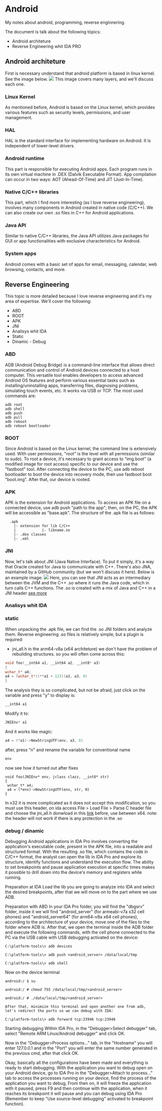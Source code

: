 # Android
My notes about android, programming, reverse enginnering.

The document is talk about the following tópics:
 - Android architeture
 - Reverse Engineering whit IDA PRO

## Android architeture
First is necessary understand that android platform is based in linux kernel.
See the image below.
<img src="https://github.com/Cestaro0/Android/assets/99103680/6a73d8cd-4008-4e16-9dba-d4e1175cf083"/>
This image covers many layers, and we'll discuss each one.
 ### Linux Kernel
  As mentioned before, Android is based on the Linux kernel, which provides various features such as security levels, permissions, and user management.
 ### HAL
  HAL is the standard interface for implementing hardware on Android. It is independent of lower-level drivers.
 ### Android runtime
 This part is responsible for executing Android apps. Each program runs in its own virtual machine in .DEX (Dalvik Executable Format). App compilation can occur in two ways: AOT (Ahead-Of-Time) and JIT (Just-In-Time).
 ### Native C/C++ libraries
  This part, which I find more interesting (as I love reverse engineering), involves many components in Android created in native code (C/C++). We can also create our own .so files in C++ for Android applications.
 ### Java API
  Similar to native C/C++ libraries, the Java API utilizes Java packages for GUI or app functionalities with exclusive characteristics for Android.
 ### System apps
  Android comes with a basic set of apps for email, messaging, calendar, web browsing, contacts, and more.



## Reverse Engineering
 This topic is more detailed because I love reverse engineering and it's my area of expertise. We'll cover the following:
  - ABD
  - ROOT
  - APK
  - JNI
  - Analisys whit IDA
   - Static
   - Dinamic
    - Debug  
   

### ABD
ADB (Android Debug Bridge) is a command-line interface that allows direct communication and control of Android devices connected to a host computer. This versatile tool enables developers to access advanced Android OS features and perform various essential tasks such as installing/uninstalling apps, transferring files, diagnosing problems, simulating touch events, etc. It works via USB or TCP. The most used commands are:
```
adb root
adb shell
adb push
adb pull
adb reboot
adb reboot bootloader
```

### ROOT
 Since Android is based on the Linux kernel, the command line is extensively used. With user permissions, "root" is the level with all permissions (similar to sudo). To root a device, it's necessary to grant access to "img.boot" (a modified image for root access) specific to our device and use the "fastboot" tool. After connecting the device to the PC, use adb reboot bootloader to boot the device into recovery mode, then use fastboot boot "boot.img". After that, our device is rooted.

 ### APK
 APK is the extension for Android applications. To access an APK file on a connected device, use adb push "path to the app"; then, on the PC, the APK will be accessible as "base.apk". The structure of the .apk file is as follows:
```
  .apk
    |- extension for lib C/C++
    |            |- libname.so
    |- .dex classes
    |- .xml
```

  ### JNI
   Now, let's talk about JNI (Java Native Interface). To put it simply, it's a way that Oracle created for Java to communicate with C++. There's also JNA, maintained by a GitHub community (but we won't discuss it here). Below is an example image:
<img src="https://github.com/Cestaro0/Android/assets/99103680/f9ac3384-ea7c-4331-9fcb-a09f59a3aeb4">
Here, you can see that JNI acts as an intermediary between the JVM and the C++ .so where it runs the Java code, which in turn calls C++ functions. The .so is created with a mix of Java and C++ in a JNI header <a href="https://github.com/Cestaro0/How-To-Use-JNI">see more</a>

### Analisys whit IDA
### static
When unpacking the .apk file, we can find the .so JNI folders and analyze them. Reverse engineering .so files is relatively simple, but a plugin is required:
  - jni_all.h
in the arm64-v8a (x64 architeture) we don't have the problem of rebuilding structures.
so you will often come across this:
 ```c++
void foo(__int64 a1, __int64 a2, __int8* a3)
{
 wchar_t* a4;
 a4 = (wchar_t*)(**a1 + 123)(a1, a3, 0)
}
 ```
The analysis they is so complicated, but not be afraid, just click on the variable and press "y"
to display is:
```c++
__int64 a1
```
Modify it to:
```c++
JNIEnv* a1
```
And it works like magic:
```c++
a4 = (*a1)->NewStringUTF(env, a3, 0)
```
after, press "n" and rename the variable for conventional name

```c++
env
```
now see how it turned out after fixes
```
void foo(JNIEnv* env, jclass clazz, __int8* str)
{
 wchar_t* a4;
 a4 = (*env)->NewStringUTF(env, str, 0)
}
```
In x32 it is more complicated as it does not accept this modification, so you must use this header, on ida access
File > Load File > Parse C header file
and choose the jni_all.h donwload in this <a href="https://gist.github.com/jcalabres/bf8d530b3f18c30ca6f66388357b1d91">link</a>
before, use between x64.
note: the header will not work if there is any protection in the .so

### debug / dinamic
Debugging Android applications in IDA Pro involves converting the application's executable code, present in the APK file, into a readable and structured format. With the resulting .so file, which contains the code in C/C++ format, the analyst can open the lib in IDA Pro and explore its structure, identify functions and understand the execution flow. The ability to set breakpoints and pause application execution at specific times makes it possible to drill down into the device's memory and registers while running.

Preparation at IDA
Load the lib you are going to analyze into IDA and select the desired breakpoints, after that we will move on to the part where we use ADB.

Preparation with ABD
In your IDA Pro folder, you will find the "dbgsrv" folder, inside it we will find "android_server" (for armeabi-v7a x32 cell phones) and "android_server64" (for arm64-v8a x64 cell phones), according to the architecture of your device, move one of the files to the folder where ADB is. After that, we open the terminal inside the ADB folder and execute the following commands, with the cell phone connected to the PC via the USB cable with USB debugging activated on the device:
```
C:\platform-tools\> adb devices

C:\platform-tools\> adb push <android_server> /data/local/tmp

C:\platform-tools\> adb shell
```
Now on the device terminal
```
android:/ $ su

android:/ # chmod 755 /data/local/tmp/<android_server>

android:/ # ./data/local/tmp/<android_server>

After that, minimize this terminal and open another one from adb, let's redirect the ports so we can debug with IDA:

C:\platform-tools\> adb forward tcp:23946 tcp:23946
```
Starting debugging
Within IDA Pro, in the "Debugger>Select debugger" tab, select "Remote ARM Linux/Android debugger" and click OK.

Now in the "Debugger>Process options..." tab, in the "Hostname" you will enter 127.0.0.1 and in the "Port" you will enter the same number generated in the previous cmd, after that click OK.

Okay, basically all the configurations have been made and everything is ready to start debugging. With the application you want to debug open on your Android device, go to IDA Pro in the "Debugger>Attach to process..." tab to access the processes running on your device, find the process of the application you want to debug, From then on, it will freeze the application with it paused, press F9 and then continue with the application, when it reaches its breakpoint it will pause and you can debug using IDA Pro (Remember to keep "Use source-level debugging" activated to breakpoint function).
